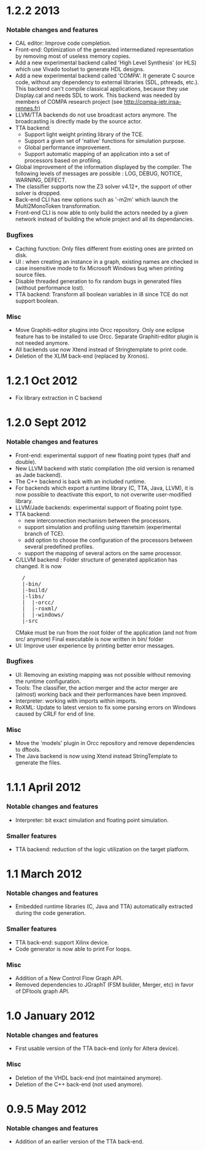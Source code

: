 # 1.2.2 2013

### Notable changes and features

- CAL editor: Improve code completion.
- Front-end: Optimization of the generated intermediated representation by removing most of 
useless memory copies.
- Add a new experimental backend called 'High Level Synthesis' (or HLS) which use Vivado
toolset to generate HDL designs.
- Add a new experimental backend called 'COMPA'. It generate C source code, without any dependency
to external libraries (SDL, pthreads, etc.). This backend can't compile classical applications,
because they use Display.cal and needs SDL to work. This backend was needed by members of COMPA
research project (see http://compa-ietr.insa-rennes.fr)
- LLVM/TTA backends do not use broadcast actors anymore. The broadcasting is directly made
by the source actor.
- TTA backend:
	* Support light weight printing library of the TCE.
	* Support a given set of 'native' functions for simulation purpose.
	* Global performance improvement.
	* Support automatic mapping of an application into a set of processors based on profiling.
- Global improvement of the information displayed by the compiler. The following levels of 
messages are possible : LOG, DEBUG, NOTICE, WARNING, DEFECT.
- The classifier supports now the Z3 solver v4.12+, the support of other solver is dropped.
- Back-end CLI has new options such as '-m2m' which launch the Multi2MonoToken transformation.
- Front-end CLI is now able to only build the actors needed by a given network instead of building
the whole project and all its dependancies.

### Bugfixes

- Caching function: Only files different from existing ones are printed on disk.
- UI : when creating an instance in a graph, existing names are checked in case insensitive
mode to fix Microsoft Windows bug when printing source files.
- Disable threaded generation to fix random bugs in generated files (without performance lost).
- TTA backend: Transform all boolean variables in i8 since TCE do not support boolean.

### Misc

- Move Graphiti-editor plugins into Orcc repository. Only one eclipse feature has to be
installed to use Orcc. Separate Graphiti-editor plugin is not needed anymore.
- All backends use now Xtend instead of Stringtemplate to print code.
- Deletion of the XLIM back-end (replaced by Xronos).

# 1.2.1 Oct 2012

- Fix library extraction in C backend

# 1.2.0 Sept 2012

### Notable changes and features

- Front-end: experimental support of new floating point types (half and double).
- New LLVM backend with static compilation (the old version is renamed as Jade 
backend).
- The C++ backend is back with an included runtime.
- For backends which export a runtime library (C, TTA, Java, LLVM), it is now
possible to deactivate this export, to not overwrite user-modified library.
- LLVM/Jade backends: experimental support of floating point type.
- TTA backend: 
    * new interconnection mechanism between the processors.
    * support simulation and profiling using ttanetsim (experimental branch of TCE).
    * add option to choose the configuration of the processors between several predefined profiles.
    * support the mapping of several actors on the same processor.
- C/LLVM backend : Folder structure of generated application has changed. It is now
  <pre>
    /
    |-bin/
    |-build/
    |-libs/
    |  |-orcc/
    |  |-roxml/
    |  |-windows/
    |-src
  </pre>
  CMake must be run from the root folder of the application (and not
  from src/ anymore)
  Final executable is now written in bin/ folder
- UI: Improve user experience by printing better error messages.
	
### Bugfixes

- UI: Removing an existing mapping was not possible without removing the runtime configuration.
- Tools: The classifier, the action merger and the actor merger are (almost) working back and their performances have been improved.
- Interpreter: working with imports within imports.
- RoXML: Update to latest version to fix some parsing errors on Windows caused by CRLF for end of line.

### Misc

- Move the 'models' plugin in Orcc repository and remove dependencies to dftools.
- The Java backend is now using Xtend instead StringTemplate to generate the files.

# 1.1.1 April 2012

### Notable changes and features

- Interpreter: bit exact simulation and floating point simulation.

### Smaller features

- TTA backend: reduction of the logic utilization on the target platform.

# 1.1 March 2012

### Notable changes and features

- Embedded runtime libraries (C, Java and TTA) automatically extracted during the code generation.

### Smaller features

- TTA back-end: support Xilinx device.
- Code generator is now able to print For loops.

### Misc

- Addition of a New Control Flow Graph API.
- Removed dependencies to JGraphT (FSM builder, Merger, etc) in favor of DFtools graph API.

# 1.0 January 2012

### Notable changes and features

- First usable version of the TTA back-end (only for Altera device).

### Misc

- Deletion of the VHDL back-end (not maintained anymore).
- Deletion of the C++ back-end (not used anymore).

# 0.9.5 May 2012

### Notable changes and features

- Addition of an earlier version of the TTA back-end.
